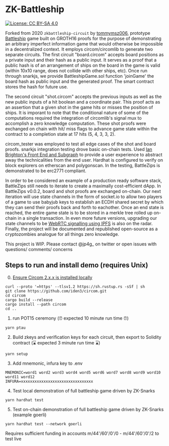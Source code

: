 # ZK-Battleship

[![License: CC BY-SA 4.0](https://img.shields.io/badge/License-CC%20BY--SA%204.0-lightgrey.svg)](https://creativecommons.org/licenses/by-sa/4.0/)

Forked from 2020 `zkbattleship-circuit` by [tommymsz006](https://github.com/tommymsz006/zkbattleship), prototype [Battleship](https://en.wikipedia.org/wiki/Battleship_(game)) game built on GROTH16 proofs for the purpose of demonstrating an arbitrary imperfect information game that would otherwise be impossible in a decentralized context. It employs circom/circomlib to generate two separate circuits. The first circuit "board.circom" accepts board positions as a private input and their hash as a public input. It serves as a proof that a public hash is of an arrangement of ships on the board in the game is valid (within 10x10 range, does not collide with other ships, etc). Once run through snarkjs, we provide BattleshipGame.sol function 'joinGame' the board hash as public input and the generated proof. The smart contract stores the hash for future use. 

The second circuit "shot.circom" accepts the previous inputs as well as the new public inputs of a hit boolean and a coordinate pair. This proof acts as an assertion that a given shot in the game hits or misses the position of ships. It is imporant to note that the conditional nature of some of the computations required the integration of circomlib's signal mux to accomplish a zero knowledge computation. These shot proofs were exchanged on chain with hit/ miss flags to advance game state within the contract to a completion state at 17 hits (5, 4, 3, 3, 2). 

circom_tester was employed to test all edge cases of the shot and board proofs. snarkjs integration testing drove basic on-chain tests. Used [Ian Brighton's Front End and Subgraph](https://github.com/Ian-Bright/battlezip-frontend) to provide a user experience to abstract away the technicalities from the end user. Hardhat is configured to verify on block explorers on etherscan and polygonscan. In the testing, BattleZips is demonstrated to be erc2771 compliant.

In order to be considered an example of a production ready software stack, BattleZips still needs to iterate to create a maximally cost-efficient dApp. In BattleZips v0.0.2, board and shot proofs are exchanged on-chain. Our next iteration will use state channels in the form of socket.io to allow two players of a game to use babyjub keys to establish an ECDH shared secret by which they can send their proofs back and forth to eachother. Once an end state is reached, the entire game state is to be stored in a merkle tree rolled up on-chain in a single transaction. In even more future versions, upgrading our state channels to be [WebRTC signalling using IPFS](https://github.com/cretz/webrtc-ipfs-signaling) is also on the radar. Finally, the project will be documented and republished open-source as a cryptozombies analogue for all things zero knowledge.

This project is WIP. Please contact @jp4g_ on twitter or open issues with questions/ comments/ concerns

## Steps to run and install demo (requires Unix)
0. [Ensure Circom 2.x.x is installed locally](https://github.com/iden3/circom/blob/master/mkdocs/docs/getting-started/installation.md)
```
curl --proto '=https' --tlsv1.2 https://sh.rustup.rs -sSf | sh
git clone https://github.com/iden3/circom.git
cd circom
cargo build --release
cargo install --path circom
cd ..
```
1. run POT15 ceremony (⏰ expected 10 minute run time ⏰)
```
yarn ptau
```
2. Build zkeys and verification keys for each circuit, then export to Solidity contract (⌛ expected 3 minute run time ⌛)
```
yarn setup
```
3. Add mnemonic, infura key to .env
```
MNEMONIC=word1 word2 word3 word4 word5 word6 word7 word8 word9 word10 word11 word12
INFURA=xxxxxxxxxxxxxxxxxxxxxxxxxxxxxxxx
```
4. Test local demonstration of full battleship game driven by ZK-Snarks
```
yarn hardhat test
```
5. Test on-chain demonstration of full battleship game driven by ZK-Snarks (example goerli)
```
yarn hardhat test --network goerli
```
Requires sufficient funding in accounts m/44'/60'/0'/0 - m/44'/60'/0'/2 to test live

